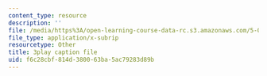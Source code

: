 ```yaml
---
content_type: resource
description: ''
file: /media/https%3A/open-learning-course-data-rc.s3.amazonaws.com/5-08j-biological-chemistry-ii-spring-2016/f6c28cbf814d380063ba5ac79283d89b_aCdDB6AsnSY.srt
file_type: application/x-subrip
resourcetype: Other
title: 3play caption file
uid: f6c28cbf-814d-3800-63ba-5ac79283d89b
---
```

